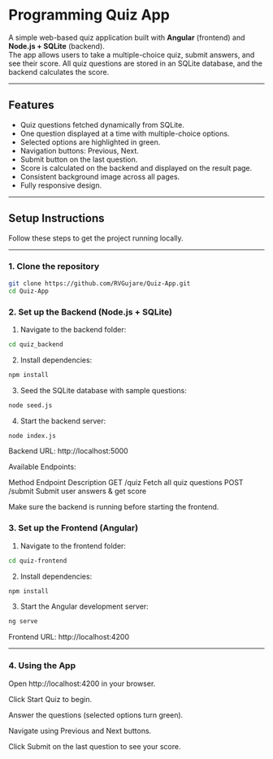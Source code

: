 # Programming Quiz App

A simple web-based quiz application built with **Angular** (frontend) and **Node.js + SQLite** (backend).  
The app allows users to take a multiple-choice quiz, submit answers, and see their score. All quiz questions are stored in an SQLite database, and the backend calculates the score.

---

## Features

- Quiz questions fetched dynamically from SQLite.
- One question displayed at a time with multiple-choice options.
- Selected options are highlighted in green.
- Navigation buttons: Previous, Next.
- Submit button on the last question.
- Score is calculated on the backend and displayed on the result page.
- Consistent background image across all pages.
- Fully responsive design.

---

## Setup Instructions

Follow these steps to get the project running locally.

---

### **1. Clone the repository**
```bash
git clone https://github.com/RVGujare/Quiz-App.git
cd Quiz-App

```
### **2. Set up the Backend (Node.js + SQLite)**
1. Navigate to the backend folder:
```bash
cd quiz_backend
```
2. Install dependencies:
```bash
npm install
```
3. Seed the SQLite database with sample questions:
```bash
node seed.js
```
4. Start the backend server:
```bash
node index.js
```
Backend URL: http://localhost:5000

Available Endpoints:

Method	Endpoint	Description
GET	/quiz	Fetch all quiz questions
POST	/submit	Submit user answers & get score

Make sure the backend is running before starting the frontend.


### **3. Set up the Frontend (Angular)**
1. Navigate to the frontend folder:
```bash
cd quiz-frontend
```
2. Install dependencies:
```bash
npm install
```
3. Start the Angular development server:
```bash
ng serve
```

Frontend URL: http://localhost:4200

---

### **4. Using the App**

Open http://localhost:4200 in your browser.

Click Start Quiz to begin.

Answer the questions (selected options turn green).

Navigate using Previous and Next buttons.

Click Submit on the last question to see your score.
